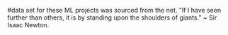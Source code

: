 #data set for these ML projects was sourced from the net.
"If I have seen further than others, it is by standing upon the shoulders of giants." ~ Sir Isaac Newton.